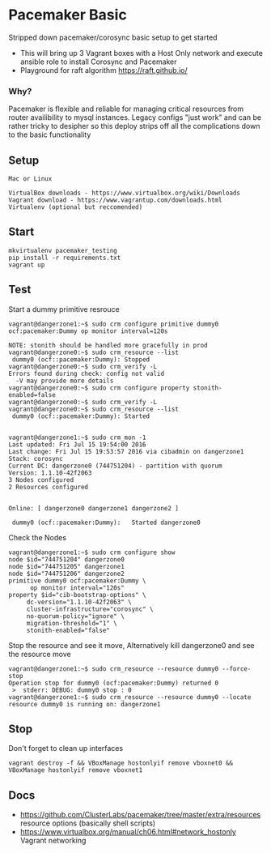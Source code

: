 Pacemaker Basic
=================
Stripped down pacemaker/corosync basic setup to get started

* This will bring up 3 Vagrant boxes with a Host Only network and execute ansible role to install Corosync and Pacemaker
* Playground for raft algorithm https://raft.github.io/

### Why?
Pacemaker is flexible and reliable for managing critical resources from router availibility to mysql instances. Legacy configs "just work" and can be rather tricky to desipher so this deploy strips off all the complications down to the basic functionality


## Setup
```
Mac or Linux

VirtualBox downloads - https://www.virtualbox.org/wiki/Downloads
Vagrant download - https://www.vagrantup.com/downloads.html
Virtualenv (optional but reccomended)
```

## Start 
```
mkvirtualenv pacemaker_testing 
pip install -r requirements.txt
vagrant up
```

## Test 

Start a dummy primitive resrouce 

```
vagrant@dangerzone1:~$ sudo crm configure primitive dummy0 ocf:pacemaker:Dummy op monitor interval=120s

NOTE: stonith should be handled more gracefully in prod
vagrant@dangerzone0:~$ sudo crm_resource --list
 dummy0	(ocf::pacemaker:Dummy):	Stopped 
vagrant@dangerzone0:~$ sudo crm_verify -L
Errors found during check: config not valid
  -V may provide more details
vagrant@dangerzone0:~$ sudo crm configure property stonith-enabled=false
vagrant@dangerzone0:~$ sudo crm_verify -L
vagrant@dangerzone0:~$ sudo crm_resource --list
 dummy0	(ocf::pacemaker:Dummy):	Started 


vagrant@dangerzone1:~$ sudo crm_mon -1
Last updated: Fri Jul 15 19:54:00 2016
Last change: Fri Jul 15 19:53:57 2016 via cibadmin on dangerzone1
Stack: corosync
Current DC: dangerzone0 (744751204) - partition with quorum
Version: 1.1.10-42f2063
3 Nodes configured
2 Resources configured


Online: [ dangerzone0 dangerzone1 dangerzone2 ]

 dummy0	(ocf::pacemaker:Dummy):	  Started dangerzone0 
```

Check the Nodes 

```
vagrant@dangerzone1:~$ sudo crm configure show
node $id="744751204" dangerzone0
node $id="744751205" dangerzone1
node $id="744751206" dangerzone2
primitive dummy0 ocf:pacemaker:Dummy \
	  op monitor interval="120s"
property $id="cib-bootstrap-options" \
	 dc-version="1.1.10-42f2063" \
	 cluster-infrastructure="corosync" \
	 no-quorum-policy="ignore" \
	 migration-threshold="1" \
	 stonith-enabled="false"
```
Stop the resource and see it move, Alternatively kill dangerzone0 and see the resource move

```
vagrant@dangerzone1:~$ sudo crm_resource --resource dummy0 --force-stop
Operation stop for dummy0 (ocf:pacemaker:Dummy) returned 0
 >  stderr: DEBUG: dummy0 stop : 0
vagrant@dangerzone1:~$ sudo crm_resource --resource dummy0 --locate
resource dummy0 is running on: dangerzone1 
```

## Stop

Don't forget to clean up interfaces 
```
vagrant destroy -f && VBoxManage hostonlyif remove vboxnet0 && VBoxManage hostonlyif remove vboxnet1
```

## Docs 

- https://github.com/ClusterLabs/pacemaker/tree/master/extra/resources resource options (basically shell scripts)
- https://www.virtualbox.org/manual/ch06.html#network_hostonly Vagrant networking

